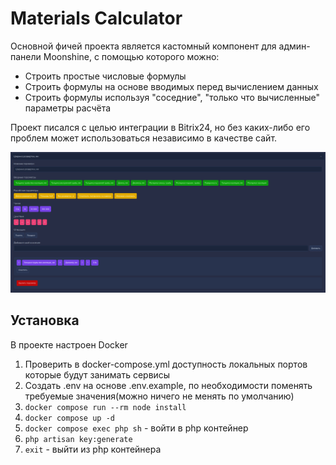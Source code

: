 # Materials Сalculator
Основной фичей проекта является кастомный компонент для админ-панели Moonshine, с помощью которого можно:
- Строить простые числовые формулы
- Строить формулы на основе вводимых перед вычислением данных
- Строить формулы используя "соседние", "только что вычисленные" параметры расчёта

Проект писался с целью интеграции в Bitrix24, но без каких-либо его проблем может использоваться независимо в качестве сайт.

![скриншот](screenshot.png)
## Установка
В проекте настроен Docker
1. Проверить в docker-compose.yml доступность локальных портов которые будут занимать сервисы
2. Создать .env на основе .env.example, по необходимости поменять требуемые значения(можно ничего не менять по умолчанию)
3. `docker compose run --rm node install`
4. `docker compose up -d`
5. `docker compose exec php sh` - войти в php контейнер
6. `php artisan key:generate`
7. `exit` - выйти из php контейнера
